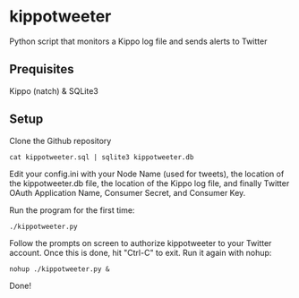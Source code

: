 kippotweeter
============

Python script that monitors a Kippo log file and sends alerts to Twitter

Prequisites
-------------------------

Kippo (natch) & SQLite3


Setup
-------------------------
Clone the Github repository

    cat kippotweeter.sql | sqlite3 kippotweeter.db

Edit your config.ini with your Node Name (used for tweets), the location of the kippotweeter.db file, the location of the Kippo log file, and finally Twitter OAuth Application Name, Consumer Secret, and Consumer Key. 

Run the program for the first time:

    ./kippotweeter.py

Follow the prompts on screen to authorize kippotweeter to your Twitter account. Once this is done, hit "Ctrl-C" to exit.
Run it again with nohup:

    nohup ./kippotweeter.py &

Done!
